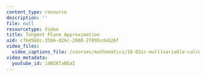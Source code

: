 ```yaml
---
content_type: resource
description: ''
file: null
resourcetype: Video
title: Tangent Plane Approximation
uid: cf6d568c-35b6-d26c-2888-27895cdeb26f
video_files:
  video_captions_file: /courses/mathematics/18-02sc-multivariable-calculus-fall-2010/2.-partial-derivatives/part-a-functions-of-two-variables-tangent-approximation-and-optimization/session-27-approximation-formula/tangent-plane-approximation/idNIKTaBEaI.vtt
video_metadata:
  youtube_id: idNIKTaBEaI
---
```


